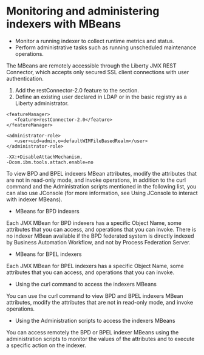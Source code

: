 # Monitoring and administering indexers with MBeans

- Monitor a running indexer to collect runtime metrics and status.
- Perform administrative tasks such as running unscheduled maintenance operations.

The MBeans are remotely accessible through the Liberty JMX REST Connector, which accepts only
secured SSL client connections with user authentication.

1. Add the restConnector-2.0 feature to the <featureManager>
section.
2. Define an existing user declared in LDAP or in the basic registry as a Liberty
administrator.

```
<featureManager>
   <feature>restConnector-2.0</feature>
</featureManager>

<administrator-role>
   <user>uid=admin,o=defaultWIMFileBasedRealm</user>
</administrator-role>
```

```
-XX:+DisableAttachMechanism,
-Dcom.ibm.tools.attach.enable=no
```

To view BPD and BPEL indexers MBean attributes, modify the attributes that are not in read-only
mode, and invoke operations, in addition to the curl command and the Administration scripts
mentioned in the following list, you can also use JConsole (for more information, see Using JConsole to interact with indexer MBeans).

- MBeans for BPD indexers

Each JMX MBean for BPD indexers has a specific Object Name, some attributes that you can access, and operations that you can invoke. There is no indexer MBean available if the BPD federated system is directly indexed by Business Automation Workflow, and not by Process Federation Server.
- MBeans for BPEL indexers

Each JMX MBean for BPEL indexers has a specific Object Name, some attributes that you can access, and operations that you can invoke.
- Using the curl command to access the indexers MBeans

You can use the curl command to view BPD and BPEL indexers MBean attributes, modify the attributes that are not in read-only mode, and invoke operations.
- Using the Administration scripts to access the indexers MBeans

You can access remotely the BPD or BPEL indexer MBeans using the administration scripts to monitor the values of the attributes and to execute a specific action on the indexer.